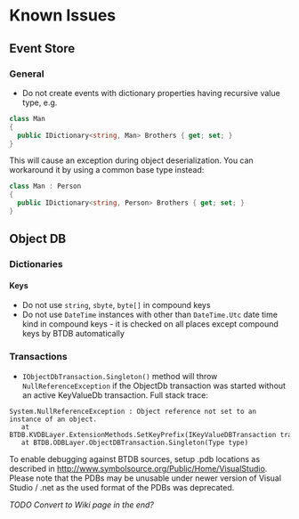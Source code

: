 # Known Issues
## Event Store

### General
- Do not create events with dictionary properties having recursive value type, e.g.  
```csharp
class Man 
{
  public IDictionary<string, Man> Brothers { get; set; }
}
```
This will cause an exception during object deserialization. You can workaround it by using a common base type instead:
```csharp
class Man : Person
{
  public IDictionary<string, Person> Brothers { get; set; }
}
```

## Object DB
### Dictionaries
#### Keys
- Do not use `string`, `sbyte`, `byte[]` in compound keys
- Do not use `DateTime` instances with other than `DateTime.Utc` date time kind in compound keys - it is checked on all places except compound keys by BTDB automatically

### Transactions
- `IObjectDbTransaction.Singleton()` method will throw `NullReferenceException` if the ObjectDb transaction was started without an active KeyValueDb transaction. Full stack trace:
```
System.NullReferenceException : Object reference not set to an instance of an object.
   at BTDB.KVDBLayer.ExtensionMethods.SetKeyPrefix(IKeyValueDBTransaction transaction, Byte[] prefix)
   at BTDB.ODBLayer.ObjectDBTransaction.Singleton(Type type)
```

To enable debugging against BTDB sources, setup .pdb locations as described in http://www.symbolsource.org/Public/Home/VisualStudio. Please note that the PDBs may be unusable under newer version of Visual Studio / .net as the used format of the PDBs was deprecated.

*TODO Convert to Wiki page in the end?*

